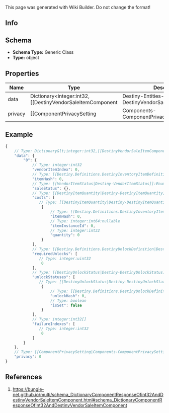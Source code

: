 <span class="wiki-builder">This page was generated with Wiki Builder. Do not change the format!</span>

## Info

## Schema
* **Schema Type:** Generic Class
* **Type:** object

## Properties
Name | Type | Description
---- | ---- | -----------
data | Dictionary&lt;integer:int32,[[DestinyVendorSaleItemComponent|Destiny-Entities-Vendors-DestinyVendorSaleItemComponent]]&gt; | 
privacy | [[ComponentPrivacySetting|Components-ComponentPrivacySetting]]:Enum | 

## Example
```javascript
{
    // Type: Dictionary&lt;integer:int32,[[DestinyVendorSaleItemComponent|Destiny-Entities-Vendors-DestinyVendorSaleItemComponent]]&gt;
    "data": {
        "0": {
            // Type: integer:int32
            "vendorItemIndex": 0,
            // Type: [[Destiny.Definitions.DestinyInventoryItemDefinition|Destiny-Definitions-DestinyInventoryItemDefinition]]:integer:uint32
            "itemHash": 0,
            // Type: [[VendorItemStatus|Destiny-VendorItemStatus]]:Enum
            "saleStatus": {},
            // Type: [[DestinyItemQuantity|Destiny-DestinyItemQuantity]][]
            "costs": [
               // Type: [[DestinyItemQuantity|Destiny-DestinyItemQuantity]]
                {
                    // Type: [[Destiny.Definitions.DestinyInventoryItemDefinition|Destiny-Definitions-DestinyInventoryItemDefinition]]:integer:uint32
                    "itemHash": 0,
                    // Type: integer:int64:nullable
                    "itemInstanceId": 0,
                    // Type: integer:int32
                    "quantity": 0
                }
            ],
            // Type: [[Destiny.Definitions.DestinyUnlockDefinition|Destiny-Definitions-DestinyUnlockDefinition]]:integer:uint32[]
            "requiredUnlocks": [
               // Type: integer:uint32
                0
            ],
            // Type: [[DestinyUnlockStatus|Destiny-DestinyUnlockStatus]][]
            "unlockStatuses": [
               // Type: [[DestinyUnlockStatus|Destiny-DestinyUnlockStatus]]
                {
                    // Type: [[Destiny.Definitions.DestinyUnlockDefinition|Destiny-Definitions-DestinyUnlockDefinition]]:integer:uint32
                    "unlockHash": 0,
                    // Type: boolean
                    "isSet": false
                }
            ],
            // Type: integer:int32[]
            "failureIndexes": [
               // Type: integer:int32
                0
            ]
        }
    },
    // Type: [[ComponentPrivacySetting|Components-ComponentPrivacySetting]]:Enum
    "privacy": 0
}

```

## References
1. https://bungie-net.github.io/multi/schema_DictionaryComponentResponseOfint32AndDestinyVendorSaleItemComponent.html#schema_DictionaryComponentResponseOfint32AndDestinyVendorSaleItemComponent
